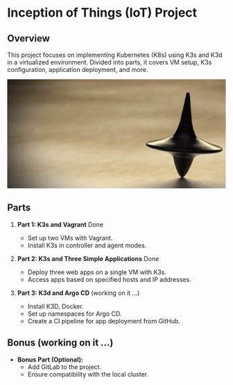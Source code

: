# Inception of Things (IoT) Project

## Overview

This project focuses on implementing Kubernetes (K8s) using K3s and K3d in a virtualized environment. Divided into parts, it covers VM setup, K3s configuration, application deployment, and more.

![Wallpaper](wallpaper.jpg)

## Parts

1. **Part 1: K3s and Vagrant** Done
   - Set up two VMs with Vagrant.
   - Install K3s in controller and agent modes.

2. **Part 2: K3s and Three Simple Applications** Done
   - Deploy three web apps on a single VM with K3s.
   - Access apps based on specified hosts and IP addresses.

3. **Part 3: K3d and Argo CD** (working on it ...)
   - Install K3D, Docker.
   - Set up namespaces for Argo CD.
   - Create a CI pipeline for app deployment from GitHub.

## Bonus (working on it ...)

- **Bonus Part (Optional):**
   - Add GitLab to the project.
   - Ensure compatibility with the local cluster.
